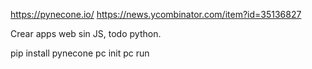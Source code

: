 https://pynecone.io/
https://news.ycombinator.com/item?id=35136827

Crear apps web sin JS, todo python.

pip install pynecone
pc init
pc run
